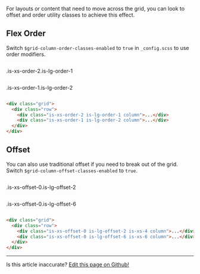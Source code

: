For layouts or content that need to move across the grid, you can look to offset and order utility classes to achieve this effect.

## Flex Order

Switch `$grid-column-order-classes-enabled` to `true` in `_config.scss` to use order modifiers.

<div class="grid filler-bg">
  <div class="row">
    <div class="is-xs-order-2 is-lg-order-1 column has-no-p-block-end">
      <p class="filler has-p has-primary-bg-color">
        .is-xs-order-2.is-lg-order-1
      </p>
    </div>
    <div class="is-xs-order-1 is-lg-order-2 column has-no-p-block-end">
      <p class="filler has-p has-secondary-bg-color">
        .is-xs-order-1.is-lg-order-2
      </p>
    </div>
  </div>
</div>

```html
<div class="grid">
  <div class="row">
    <div class="is-xs-order-2 is-lg-order-1 column">...</div>
    <div class="is-xs-order-1 is-lg-order-2 column">...</div>
  </div>
</div>
```

## Offset

You can also use traditional offset if you need to break out of the grid. Switch `$grid-column-offset-classes-enabled` to `true`.

<div class="grid filler-bg">
  <div class="row">
    <div class="is-xs-offset-0 is-lg-offset-2 is-xs-4 column has-no-p-block-end">
      <p class="filler has-p has-primary-bg-color">
        .is-xs-offset-0.is-lg-offset-2
      </p>
    </div>
    <div class="is-xs-offset-0 is-lg-offset-6 is-xs-6 column has-no-p-block-end">
      <p class="filler has-p has-secondary-bg-color">
        .is-xs-offset-0.is-lg-offset-6
      </p>
    </div>
  </div>
</div>

```html
<div class="grid">
  <div class="row">
    <div class="is-xs-offset-0 is-lg-offset-2 is-xs-4 column">...</div>
    <div class="is-xs-offset-0 is-lg-offset-6 is-xs-6 column">...</div>
  </div>
</div>
```

<hr />
<p class="has-text-end">Is this article inaccurate? <a href="https://github.com/geotrev/undernet/tree/master/app/docs/offset-order.md">Edit this page on Github!</a></p>
